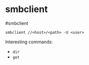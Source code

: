 # smbclient
#smbclient

`smbclient //<host>/<path> -U <user>`

Interesting commands:
- `dir`
- `get`